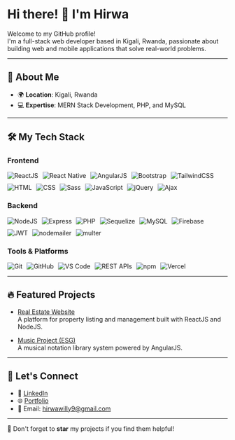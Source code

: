 # Hi there! 👋 I'm Hirwa  

Welcome to my GitHub profile!  
I'm a full-stack web developer based in Kigali, Rwanda, passionate about building web and mobile applications that solve real-world problems.  

---

## 🌟 About Me  

- 🌍 **Location**: Kigali, Rwanda  
- 💻 **Expertise**: MERN Stack Development, PHP, and MySQL  

---

## 🛠️ My Tech Stack  
### Frontend  
<div style="display: flex; flex-wrap: wrap; gap: 10px;">
  <img src="https://img.shields.io/static/v1?label=&message=&color=20232a&logo=react&logoColor=%2361DAFB" alt="ReactJS">
  <img src="https://img.shields.io/static/v1?label=&message=&color=20232a&logo=react&logoColor=%2361DAFB" alt="React Native">
  <img src="https://img.shields.io/static/v1?label=&message=&color=E23237&logo=angularjs&logoColor=white" alt="AngularJS">
  <img src="https://img.shields.io/static/v1?label=&message=&color=563D7C&logo=bootstrap&logoColor=white" alt="Bootstrap">
  <img src="https://img.shields.io/static/v1?label=&message=&color=38B2AC&logo=tailwind-css&logoColor=white" alt="TailwindCSS">
  <img src="https://img.shields.io/static/v1?label=&message=&color=E34F26&logo=html5&logoColor=white" alt="HTML">
  <img src="https://img.shields.io/static/v1?label=&message=&color=1572B6&logo=css3&logoColor=white" alt="CSS">
  <img src="https://img.shields.io/static/v1?label=&message=&color=CC6699&logo=sass&logoColor=white" alt="Sass">
  <img src="https://img.shields.io/static/v1?label=&message=&color=F7DF1E&logo=javascript&logoColor=black" alt="JavaScript">
  <img src="https://img.shields.io/static/v1?label=&message=&color=0769AD&logo=jquery&logoColor=white" alt="jQuery">
  <img src="https://img.shields.io/static/v1?label=&message=&color=007FFF&logo=javascript&logoColor=white" alt="Ajax">
</div>

### Backend  
<div style="display: flex; flex-wrap: wrap; gap: 10px;">
  <img src="https://img.shields.io/static/v1?label=&message=&color=339933&logo=nodedotjs&logoColor=white" alt="NodeJS">
  <img src="https://img.shields.io/static/v1?label=&message=&color=404d59&logo=express&logoColor=%2361DAFB" alt="Express">
  <img src="https://img.shields.io/static/v1?label=&message=&color=777BB4&logo=php&logoColor=white" alt="PHP">
  <img src="https://img.shields.io/static/v1?label=&message=&color=52B0E7&logo=sequelize&logoColor=white" alt="Sequelize">
  <img src="https://img.shields.io/static/v1?label=&message=&color=00f&logo=mysql&logoColor=white" alt="MySQL">
  <img src="https://img.shields.io/static/v1?label=&message=&color=039BE5&logo=firebase" alt="Firebase">
  <img src="https://img.shields.io/static/v1?label=&message=&color=black&logo=JSON%20web%20tokens" alt="JWT">
  <img src="https://img.shields.io/static/v1?label=&message=&color=EA4335&logo=gmail&logoColor=white" alt="nodemailer">
  <img src="https://img.shields.io/static/v1?label=&message=&color=4B3263&logo=" alt="multer">
</div>

### Tools & Platforms  
<div style="display: flex; flex-wrap: wrap; gap: 10px;">
  <img src="https://img.shields.io/static/v1?label=&message=&color=F05033&logo=git&logoColor=white" alt="Git">
  <img src="https://img.shields.io/static/v1?label=&message=&color=181717&logo=github&logoColor=white" alt="GitHub">
  <img src="https://img.shields.io/static/v1?label=&message=&color=007ACC&logo=visual-studio-code&logoColor=white" alt="VS Code">
  <img src="https://img.shields.io/static/v1?label=&message=&color=007ACC&logo=postman&logoColor=white" alt="REST APIs">
  <img src="https://img.shields.io/static/v1?label=&message=&color=CB3837&logo=npm&logoColor=white" alt="npm">
  <img src="https://img.shields.io/static/v1?label=&message=&color=000000&logo=vercel&logoColor=white" alt="Vercel">
</div>

---

## 🔥 Featured Projects  

- [Real Estate Website](https://github.com/Hirwa9/sam-real-estate)  
  A platform for property listing and management built with ReactJS and NodeJS.  

- [Music Project (ESG)](https://esgrprwanda.com/esgrp/Services/CHM_Songs)  
  A musical notation library system powered by AngularJS.  

---

## 📨 Let's Connect  

- 💼 [LinkedIn](https://www.linkedin.com/in/hirwa-cyuzuzo-willy-94159427b/)  
- 🌐 [Portfolio](https://hirwa9.github.io/)  
- 📧 Email: hirwawilly9@gmail.com  

---  

🌟 Don't forget to **star** my projects if you find them helpful!
